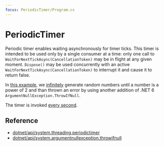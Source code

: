 ```yaml
---
focus: PeriodicTimer/Program.cs
---
```


# PeriodicTimer

Periodic timer enables waiting asynchronously for timer ticks. This timer is intended to be used only by a single consumer at a time: only one call to `WaitForNextTickAsync(CancellationToken)` may be in flight at any given moment. `Dispose()` may be used concurrently with an active `WaitForNextTickAsync(CancellationToken)` to interrupt it and cause it to return false.

In [this example](PeriodicTimer/Program.cs:4-13), we [infinitely](PeriodicTimer/Program.cs:6) generate random numbers until a number is a power of 2 and than thrown an error by using another addition of .NET 6 `ArgumentNullException.ThrowIfNull`.

The timer is invoked [every second](PeriodicTimer/Program.cs:4).

## Reference

* [dotnet/api/system.threading.periodictimer](https://docs.microsoft.com/en-us/dotnet/api/system.threading.periodictimer?view=net-6.0)
* [dotnet/api/system.argumentnullexception.throwifnull](https://docs.microsoft.com/en-us/dotnet/api/system.argumentnullexception.throwifnull?view=net-6.0)
